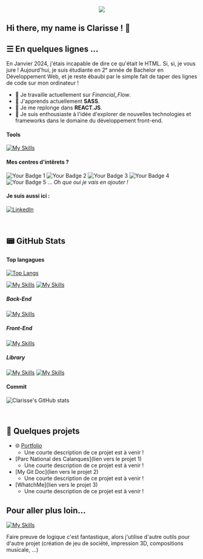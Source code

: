 <div align = "center">
    <img src=./bannière.png/>
</div>


## Hi there, my name is Clarisse ! 👋

## ☰ En quelques lignes ...
En Janvier 2024, j'étais incapable de dire ce qu'était le HTML. Si, si, je vous jure ! 
Aujourd'hui, je suis étudiante en 2ᵉ année de Bachelor en Développement Web, et je reste ébaubi par le simple fait de taper des lignes de code sur mon ordinateur !

- 🔭 Je travaille actuellement sur <i>Financial_Flow</i>.
- 🌱 J'apprends actuellement <b>SASS</b>.
- 🌱 Je me replonge dans <b>REACT.JS</b>.
- 🚀 Je suis enthousiaste à l'idée d'explorer de nouvelles technologies et frameworks dans le domaine du développement front-end.

#### Tools

[![My Skills](https://skillicons.dev/icons?i=apple,windows,figma,notion,postman,github,git)](https://skillicons.dev)

#### Mes centres d'intêrets ?
![Your Badge 1](https://img.shields.io/badge/Doctor_Who-blue)
![Your Badge 2](https://img.shields.io/badge/Musique-white)
![Your Badge 3](https://img.shields.io/badge/Couleurs-gray)
![Your Badge 4](https://img.shields.io/badge/Informatique-green)
![Your Badge 5](https://img.shields.io/badge/Jeux_de_société-yellow)
...
<i>Oh que oui je vais en ajouter !</i>


#### Je suis aussi ici :
[![LinkedIn](https://skillicons.dev/icons?i=linkedin)](https://www.linkedin.com/in/clarisse-lebaut/)

<br>

## 📟 GitHub Stats

#### Top langagues

[![Top Langs](https://github-readme-stats.vercel.app/api/top-langs/?username=clarisse-lebaut&layout=compact&theme=catppuccin-latte)](https://github.com/clarisse-lebaut)

[![My Skills](https://skillicons.dev/icons?i=html,css,js)](https://skillicons.dev)
[![My Skills](https://skillicons.dev/icons?i=py)](https://skillicons.dev)

##### Back-End
[![My Skills](https://skillicons.dev/icons?i=php,mysql)](https://skillicons.dev)
##### Front-End
[![My Skills](https://skillicons.dev/icons?i=react)](https://skillicons.dev)
##### Library
[![My Skills](https://skillicons.dev/icons?i=sass)](https://skillicons.dev)
[![My Skills](https://skillicons.dev/icons?i=bootstrap)](https://skillicons.dev)

#### Commit 

![Clarisse's GitHub stats](https://github-readme-stats.vercel.app/api?username=clarisse-lebaut&hide=stars,prs,issues,contribs&show_icons=true&count_private=true&hide_rank=true&theme=catppuccin-latte)

<br>

## 📝 Quelques projets 
- 🌐 [Portfolio](https://clarisse-le-baut.students-laplateforme.io/portfolio/index.html)
    - Une courte description de ce projet est à venir !
- [Parc National des Calanques](lien vers le projet 1)
    - Une courte description de ce projet est à venir !
- [My Git Doc](lien vers le projet 2)
    - Une courte description de ce projet est à venir !
- [WhatchMe](lien vers le projet 3)
    - Une courte description de ce projet est à venir !
 
## Pour aller plus loin...

[![My Skills](https://skillicons.dev/icons?i=ableton,au,ai,ps,pr)](https://skillicons.dev)

Faire preuve de logique c'est fantastique, alors j'utilise d'autre outils pour d'autre projet (création de jeu de société, impression 3D, compositions musicale, ...)











